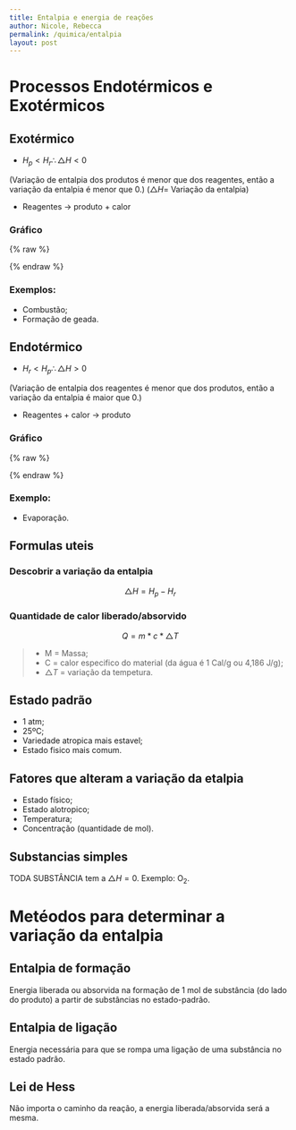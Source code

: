 ```yaml
---
title: Entalpia e energia de reações
author: Nicole, Rebecca
permalink: /quimica/entalpia
layout: post
---
```


# Processos Endotérmicos e Exotérmicos
## Exotérmico
- $H_{p} < H_{r} \therefore \triangle H < 0$

(Variação de entalpia dos produtos é menor que dos reagentes, então a variação da entalpia é menor que 0.)
($\triangle H =$ Variação da entalpia)

- Reagentes $\rightarrow$ produto + calor

### Gráfico
{% raw %}
<div id="chart_entalpia_exo"></div>
{% endraw %}

### Exemplos:
- Combustão;
- Formação de geada.

## Endotérmico
- $H_{r} < H_{p} \therefore \triangle H > 0$

(Variação de entalpia dos reagentes é menor que dos produtos, então a variação da entalpia é maior que 0.)

- Reagentes + calor $\rightarrow$ produto

### Gráfico
{% raw %}
<div id="chart_entalpia_endo"></div>
{% endraw %}

### Exemplo:
- Evaporação.

## Formulas uteis
### Descobrir a variação da entalpia
$$\triangle H = H_{p} - H_{r}$$

### Quantidade de calor liberado/absorvido
$$ Q = m * c * \triangle T$$

> - M = Massa;
> - C = calor especifico do material (da água é 1 Cal/g ou 4,186 J/g);
> - $\triangle T$ = variação da tempetura.

## Estado padrão
- 1 atm;
- 25ºC;
- Variedade atropica mais estavel;
- Estado fisico mais comum.

## Fatores que alteram a variação da etalpia
- Estado físico;
- Estado alotropico;
- Temperatura;
- Concentração (quantidade de mol).

## Substancias simples
TODA SUBSTÂNCIA tem a $\triangle H = 0$. Exemplo: O$_{2}$. 

# Metéodos para determinar a variação da entalpia
## Entalpia de formação
Energia liberada ou absorvida na formação de 1 mol de substância (do lado do produto) a partir de substâncias no estado-padrão.

## Entalpia de ligação
Energia necessária para que se rompa uma ligação de uma substância no estado padrão.

## Lei de Hess
Não importa o caminho da reação, a energia liberada/absorvida será a mesma.
